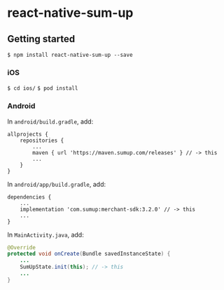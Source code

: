 # react-native-sum-up

## Getting started

`$ npm install react-native-sum-up --save`

### iOS
`$ cd ios/`
`$ pod install`

### Android

In `android/build.gradle`, add:
```
allprojects {
    repositories {
        ...
        maven { url 'https://maven.sumup.com/releases' } // -> this
        ...
    }
}
```

In `android/app/build.gradle`, add:
```
dependencies {
    ...
    implementation 'com.sumup:merchant-sdk:3.2.0' // -> this
    ...
}
```

In `MainActivity.java`, add:
```java
@Override
protected void onCreate(Bundle savedInstanceState) {
    ...
    SumUpState.init(this); // -> this
    ...
}
```